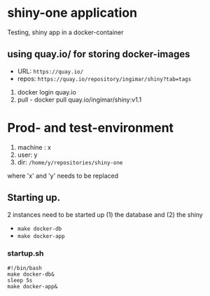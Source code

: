 # shiny-one application
Testing, shiny app in a docker-container

## using quay.io/  for storing docker-images
- URL: ``` https://quay.io/ ```
- repos: ``` https://quay.io/repository/ingimar/shiny?tab=tags ```

1. docker login quay.io
2. pull - docker pull quay.io/ingimar/shiny:v1.1 


# Prod- and test-environment
1. machine : x
2. user: y
3. dir: ```/home/y/repositories/shiny-one```

where 'x' and 'y' needs to be replaced

## Starting up.
2 instances need to be started up (1) the database and (2) the shiny 
-  ``` make docker-db ```
-  ``` make docker-app ```


### startup.sh

```
#!/bin/bash
make docker-db&
sleep 5s
make docker-app&
```   
